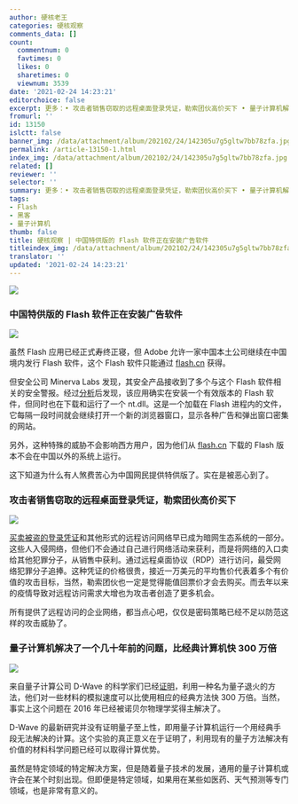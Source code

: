 ```yaml
---
author: 硬核老王
categories: 硬核观察
comments_data: []
count:
  commentnum: 0
  favtimes: 0
  likes: 0
  sharetimes: 0
  viewnum: 3539
date: '2021-02-24 14:23:21'
editorchoice: false
excerpt: 更多：• 攻击者销售窃取的远程桌面登录凭证，勒索团伙高价买下 • 量子计算机解决了一个几十年前的问题，比经典计算机快 300 万倍
fromurl: ''
id: 13150
islctt: false
banner_img: /data/attachment/album/202102/24/142305u7g5gltw7bb78zfa.jpg
permalink: /article-13150-1.html
index_img: /data/attachment/album/202102/24/142305u7g5gltw7bb78zfa.jpg
related: []
reviewer: ''
selector: ''
summary: 更多：• 攻击者销售窃取的远程桌面登录凭证，勒索团伙高价买下 • 量子计算机解决了一个几十年前的问题，比经典计算机快 300 万倍
tags:
- Flash
- 黑客
- 量子计算机
thumb: false
title: 硬核观察 | 中国特供版的 Flash 软件正在安装广告软件
titleindex_img: /data/attachment/album/202102/24/142305u7g5gltw7bb78zfa.jpg
translator: ''
updated: '2021-02-24 14:23:21'
---
```


![](/data/attachment/album/202102/24/142305u7g5gltw7bb78zfa.jpg)


### 中国特供版的 Flash 软件正在安装广告软件


![](/data/attachment/album/202102/24/142109fyr15yy39055y929.jpg)


虽然 Flash 应用已经正式寿终正寝，但 Adobe 允许一家中国本土公司继续在中国境内发行 Flash 软件，这个 Flash 软件只能通过 [flash.cn](http://flash.cn/) 获得。


但安全公司 Minerva Labs 发现，其安全产品接收到了多个与这个 Flash 软件相关的安全警报。经过[分析](https://blog.minerva-labs.com/the-curious-case-of-flashhelperservice-0)后发现，该应用确实在安装一个有效版本的 Flash 软件，但同时也在下载和运行了一个 nt.dll。这是一个加载在 Flash 进程内的文件，它每隔一段时间就会继续打开一个新的浏览器窗口，显示各种广告和弹出窗口密集的网站。


另外，这种特殊的威胁不会影响西方用户，因为他们从 [flash.cn](http://flash.cn/) 下载的 Flash 版本不会在中国以外的系统上运行。


这下知道为什么有人煞费苦心为中国网民提供特供版了。实在是被恶心到了。


### 攻击者销售窃取的远程桌面登录凭证，勒索团伙高价买下


![](/data/attachment/album/202102/24/142132fex37k7g2qiikatc.jpg)


[买卖被盗的登录凭证](https://www.zdnet.com/article/these-hackers-sell-network-logins-to-the-highest-bidder-and-ransomware-gangs-are-buying/)和其他形式的远程访问网络早已成为暗网生态系统的一部分。这些人入侵网络，但他们不会通过自己进行网络活动来获利，而是将网络的入口卖给其他犯罪分子，从销售中获利。通过远程桌面协议（RDP）进行访问，最受网络犯罪分子追捧。这种凭证的价格很贵，接近一万美元的平均售价代表着多个有价值的攻击目标，当然，勒索团伙也一定是觉得能值回票价才会去购买。而去年以来的疫情导致对远程访问需求大增也为攻击者创造了更多机会。


所有提供了远程访问的企业网络，都当点心吧，仅仅是密码策略已经不足以防范这样的攻击威胁了。


### 量子计算机解决了一个几十年前的问题，比经典计算机快 300 万倍


![](/data/attachment/album/202102/24/142151t6yt1lly2r3b1g26.jpg)


来自量子计算公司 D-Wave 的科学家们已经[证明](https://www.globenewswire.com/news-release/2021/02/18/2177749/0/en/D-Wave-Demonstrates-Performance-Advantage-in-Quantum-Simulation-of-Exotic-Magnetism.html)，利用一种名为量子退火的方法，他们对一些材料的模拟速度可以比使用相应的经典方法快 300 万倍。当然，事实上这个问题在 2016 年已经被诺贝尔物理学奖得主解决了。


D-Wave 的最新研究并没有证明量子至上性，即用量子计算机运行一个用经典手段无法解决的计算。这个实验的真正意义在于证明了，利用现有的量子方法解决有价值的材料科学问题已经可以取得计算优势。


虽然是特定领域的特定解决方案，但是随着量子技术的发展，通用的量子计算机或许会在某个时刻出现。但即便是特定领域，如果用在某些如医药、天气预测等专门领域，也是非常有意义的。